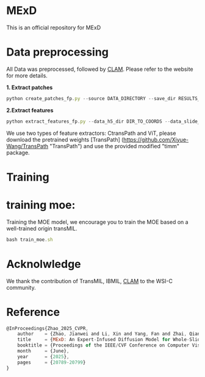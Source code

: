 # MExD
This is an official repository for MExD

# Data preprocessing
All Data was preprocessed, followed by [CLAM](https://github.com/mahmoodlab/CLAM "CLAM"). Please refer to the website for more details. 

**1. Extract patches**
```javascript
python create_patches_fp.py --source DATA_DIRECTORY --save_dir RESULTS_DIRECTORY --patch_size 256 --seg --process_list CSV_FILE_NAME --patch --stitch
```
**2.Extract features** 
```javascript
python extract_features_fp.py --data_h5_dir DIR_TO_COORDS --data_slide_dir DATA_DIRECTORY --csv_path CSV_FILE_NAME --feat_dir FEATURES_DIRECTORY --batch_size 512 --slide_ext .svs
```
We use two types of feature extractors: CtransPath and ViT, please download the pretrained weights [TransPath] (https://github.com/Xiyue-Wang/TransPath "TransPath") and use the provided modified "timm" package.
# Training
# training moe:
Training the MOE model, we encourage you to train the MOE based on a well-trained origin transMIL.
```javascript
bash train_moe.sh
```

# Acknolwledge
We thank the contribution of TransMIL, IBMIL, [CLAM](https://github.com/mahmoodlab/CLAM "CLAM") to the WSI-C community.

# Reference
```javascript
@InProceedings{Zhao_2025_CVPR,
    author    = {Zhao, Jianwei and Li, Xin and Yang, Fan and Zhai, Qiang and Luo, Ao and Zhao, Yang and Cheng, Hong and Fu, Huazhu},
    title     = {MExD: An Expert-Infused Diffusion Model for Whole-Slide Image Classification},
    booktitle = {Proceedings of the IEEE/CVF Conference on Computer Vision and Pattern Recognition (CVPR)},
    month     = {June},
    year      = {2025},
    pages     = {20789-20799}
}
```

